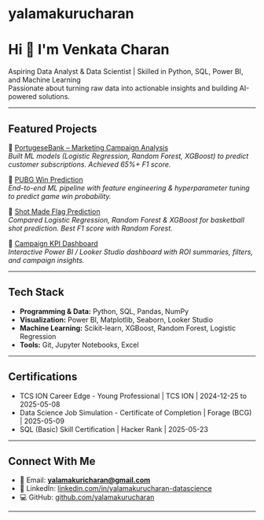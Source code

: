 # yalamakurucharan
# Hi 👋 I'm Venkata Charan  

Aspiring Data Analyst & Data Scientist | Skilled in Python, SQL, Power BI, and Machine Learning  
Passionate about turning raw data into actionable insights and building AI-powered solutions.  

---

## Featured Projects  

🔹 [PortugeseBank – Marketing Campaign Analysis](https://github.com/cherry990/Bank_model_pred.git)  
*Built ML models (Logistic Regression, Random Forest, XGBoost) to predict customer subscriptions. Achieved 65%+ F1 score.*  

🔹 [PUBG Win Prediction](https://github.com/cherry990/Game_prediction.git)  
*End-to-end ML pipeline with feature engineering & hyperparameter tuning to predict game win probability.*  

🔹 [Shot Made Flag Prediction](https://github.com/cherry990/NBAShotSelection_model_pred.git)  
*Compared Logistic Regression, Random Forest & XGBoost for basketball shot prediction. Best F1 score with Random Forest.*  

🔹 [Campaign KPI Dashboard](https://github.com/cherry990/Social-Media-Campaign-Performance-Dashboard.git)  
*Interactive Power BI / Looker Studio dashboard with ROI summaries, filters, and campaign insights.*  

---

## Tech Stack  
- **Programming & Data:** Python, SQL, Pandas, NumPy  
- **Visualization:** Power BI, Matplotlib, Seaborn, Looker Studio  
- **Machine Learning:** Scikit-learn, XGBoost, Random Forest, Logistic Regression  
- **Tools:** Git, Jupyter Notebooks, Excel  

---

## Certifications  
- TCS ION Career Edge - Young Professional | TCS ION | 2024-12-25 to 2025-05-08
- Data Science Job Simulation - Certificate of Completion | Forage (BCG) | 2025-05-09
-	SQL (Basic) Skill Certification | Hacker Rank | 2025-05-23


---

## Connect With Me  
- 📧 Email: **yalamakuricharan@gmail.com**  
- 💼 LinkedIn: [linkedin.com/in/yalamakurucharan-datascience](linkedin.com/in/yalamakurucharan-datascience)  
- 💻 GitHub: [github.com/yalamakurucharan](https://github.com/yalamakurucharan)  

---
